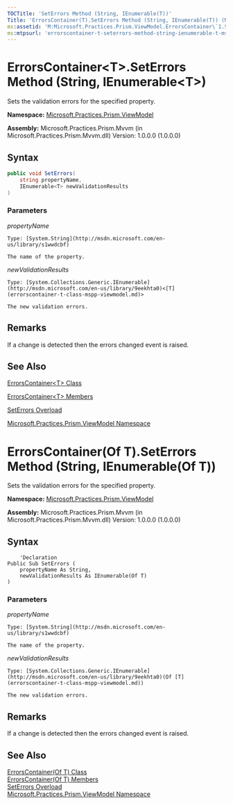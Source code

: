 ```yaml
---
TOCTitle: 'SetErrors Method (String, IEnumerable(T))'
Title: 'ErrorsContainer(T).SetErrors Method (String, IEnumerable(T)) (Microsoft.Practices.Prism.ViewModel)'
ms:assetid: 'M:Microsoft.Practices.Prism.ViewModel.ErrorsContainer\`1.SetErrors(System.String,System.Collections.Generic.IEnumerable{\`0})'
ms:mtpsurl: 'errorscontainer-t-seterrors-method-string-ienumerable-t-mspp-viewmodel.md'
---
```


# ErrorsContainer&lt;T&gt;.SetErrors Method (String, IEnumerable&lt;T&gt;)

Sets the validation errors for the specified property.

**Namespace:** [Microsoft.Practices.Prism.ViewModel](mspp-viewmodel-namespace.md)

**Assembly:** Microsoft.Practices.Prism.Mvvm (in Microsoft.Practices.Prism.Mvvm.dll) Version: 1.0.0.0 (1.0.0.0)

## Syntax

```C#
public void SetErrors(
	string propertyName,
	IEnumerable<T> newValidationResults
)
```
### Parameters

*propertyName* 

	Type: [System.String](http://msdn.microsoft.com/en-us/library/s1wwdcbf)
	
	The name of the property.

*newValidationResults*  

	Type: [System.Collections.Generic.IEnumerable](http://msdn.microsoft.com/en-us/library/9eekhta0)<[T](errorscontainer-t-class-mspp-viewmodel.md)>
	
	The new validation errors.

## Remarks

If a change is detected then the errors changed event is raised.

## See Also

[ErrorsContainer&lt;T&gt; Class](errorscontainer-t-class-mspp-viewmodel.md)

[ErrorsContainer&lt;T&gt; Members](errorscontainer-t-members-mspp-viewmodel.md)

[SetErrors Overload](errorscontainer-t-seterrors-method-mspp-viewmodel.md)

[Microsoft.Practices.Prism.ViewModel Namespace](mspp-viewmodel-namespace.md)

# ErrorsContainer(Of T).SetErrors Method (String, IEnumerable(Of T))

Sets the validation errors for the specified property.

**Namespace:** [Microsoft.Practices.Prism.ViewModel](mspp-viewmodel-namespace.md)

**Assembly:** Microsoft.Practices.Prism.Mvvm (in Microsoft.Practices.Prism.Mvvm.dll) Version: 1.0.0.0 (1.0.0.0)

## Syntax

```VB
	'Declaration
Public Sub SetErrors ( 
	propertyName As String,
	newValidationResults As IEnumerable(Of T)
)
``` 

### Parameters

*propertyName* 

	Type: [System.String](http://msdn.microsoft.com/en-us/library/s1wwdcbf)
	
	The name of the property.

*newValidationResults*  

	Type: [System.Collections.Generic.IEnumerable](http://msdn.microsoft.com/en-us/library/9eekhta0)(Of [T](errorscontainer-t-class-mspp-viewmodel.md))
	
	The new validation errors.

## Remarks
If a change is detected then the errors changed event is raised.

## See Also
[ErrorsContainer(Of T) Class](errorscontainer-t-class-mspp-viewmodel.md)<br/>
[ErrorsContainer(Of T) Members](errorscontainer-t-members-mspp-viewmodel.md)<br/>
[SetErrors Overload](errorscontainer-t-seterrors-method-mspp-viewmodel.md)<br/>
[Microsoft.Practices.Prism.ViewModel Namespace](mspp-viewmodel-namespace.md)

